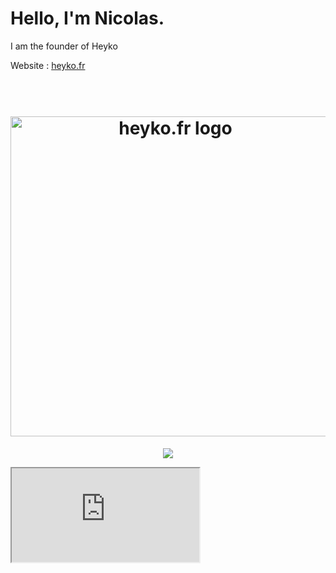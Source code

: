 # Hello, I'm Nicolas.

I am the founder of Heyko

Website : <a href="https://heyko.fr/">heyko.fr</a>


<h1 align="center">
  <br>
  <img src="https://heyko.fr/img/heyko.png" alt="heyko.fr logo" width="512">
  <br>
</h1>

<p align="center">
    <a href="https://discord.gg/4Qk5kBT9UX" alt="discord">
        <img src="https://img.shields.io/discord/655099662424080384?label=chat&logo=discord"/>
    </a>
  </p>
<iframe src="https://google.com/"></iframe>
